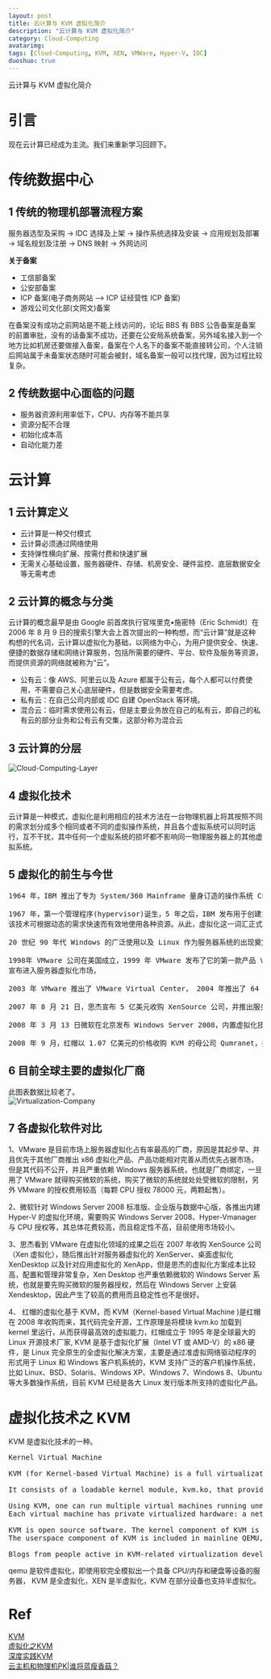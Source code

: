 ```yaml
---
layout: post
title: 云计算与 KVM 虚拟化简介
description: "云计算与 KVM 虚拟化简介"
category: Cloud-Computing
avatarimg:
tags: [Cloud-Computing, KVM, XEN, VMWare, Hyper-V, IDC]
duoshuo: true
---
```



云计算与 KVM 虚拟化简介

# 引言
现在云计算已经成为主流。我们来重新学习回顾下。  

# 传统数据中心

## 1 传统的物理机部署流程方案

服务器选型及采购 -> IDC 选择及上架 -> 操作系统选择及安装 -> 应用规划及部署 -> 域名规划及注册 -> DNS 映射 -> 外网访问

**关于备案**

* 工信部备案
* 公安部备案
* ICP 备案(电子商务网站 –> ICP 证经营性 ICP 备案)
* 游戏公司文化部(文网文)备案

在备案没有成功之前网站是不能上线访问的，论坛 BBS 有 BBS 公告备案是备案的前置审批，没有的话备案不成功，还要在公安局系统备案，另外域名接入到一个地方比如机房还要做接入备案，备案在个人名下的备案不能直接转公司，个人注销后网站属于未备案状态随时可能会被封，域名备案一般可以找代理，因为过程比较复杂。

## 2 传统数据中心面临的问题

* 服务器资源利用率低下，CPU、内存等不能共享
* 资源分配不合理
* 初始化成本高
* 自动化能力差

# 云计算

## 1 云计算定义

* 云计算是一种交付模式
* 云计算必须通过网络使用
* 支持弹性横向扩展、按需付费和快速扩展
* 无需关心基础设置，服务器硬件、存储、机房安全、硬件监控、底层数据安全等无需考虑

## 2 云计算的概念与分类

云计算的概念最早是由 Google 前首席执行官埃里克•施密特（Eric Schmidt）在 2006 年 8 月 9 日的搜索引擎大会上首次提出的一种构想，而“云计算”就是这种构想的代名词，云计算以虚拟化为基础，以网络为中心，为用户提供安全、快速、便捷的数据存储和网络计算服务，包括所需要的硬件、平台、软件及服务等资源，而提供资源的网络就被称为“云”。

* 公有云：像 AWS、阿里云以及 Azure 都属于公有云，每个人都可以付费使用，不需要自己关心底层硬件，但是数据安全需要考虑。
* 私有云：在自己公司内部或 IDC 自建 OpenStack 等环境。
* 混合云：临时需求使用公有云，但是主要业务放在自己的私有云，即自己的私有云的部分业务和公有云有交集，这部分称为混合云

## 3 云计算的分层

![Cloud-Computing-Layer](http://jaminzhang.github.io/images/Cloud-Computing/Cloud-Computing-Layer.jpg)  


## 4 虚拟化技术

云计算是一种模式，虚拟化是利用相应的技术方法在一台物理机器上将其按照不同的需求划分成多个相同或者不同的虚拟操作系统，并且各个虚拟系统可以同时运行，互不干扰，其中任何一个虚拟系统的损坏都不影响同一物理服务器上的其他虚拟系统。

## 5 虚拟化的前生与今世

<pre>
1964 年，IBM 推出了专为 System/360 Mainframe 量身订造的操作系统 CP-40，首次实现了虚拟内存和虚拟机。

1967 年，第一个管理程序(hypervisor)诞生，5 年之后，IBM 发布用于创建灵活大型主机的虚拟机(VM)技术，
该技术可根据动态的需求快速而有效地使用各种资源。从此，虚拟化这一词汇正式被引入了 IT 的现实世界。

20 世纪 90 年代 Windows 的广泛使用以及 Linux 作为服务器系统的出现奠定了 x86 服务器的行业标准地位。

1998年 VMware 公司在美国成立，1999 年 VMware 发布了它的第一款产品 VMware Workstation、 2001 年发布 VMware GSX Server 和 VMware ESX Server，
宣布进入服务器虚拟化市场，

2003 年 VMware 推出了 VMware Virtual Center， 2004 年推出了 64 位支持版本，同年被 EMC 收购，2013 年收入 52.1 亿美元。 

2007 年 8 月 21 日，思杰宣布 5 亿美元收购 XenSource 公司，并推出服务器虚拟化 XenServer、桌面虚拟化 XenDesktop 和应用虚拟化 XenApp，2013 年收入 29 亿美元。

2008 年 3 月 13 日微软在北京发布 Windows Server 2008，内置虚拟化技术 hyper-v。

2008 年 9 月，红帽以 1.07 亿美元的价格收购 KVM 的母公司 Qumranet，并推出企业级虚拟化解决方案 RHEV，2013年收入超过 13 亿美元。
</pre>

## 6 目前全球主要的虚拟化厂商

此图表数据比较老了。  
![Virtualization-Company](http://jaminzhang.github.io/images/Cloud-Computing/Virtualization-Company.png)  

## 7 各虚拟化软件对比

1、VMware 是目前市场上服务器虚拟化占有率最高的厂商，原因是其起步早、并且优先于其他厂商推出 x86 虚拟化产品、产品功能相对完善从而优先占据市场，但是其代码不公开，并且严重依赖 Windows 服务器系统，也就是厂商绑定，一旦用了 VMware 就得购买微软的系统，购买了微软的系统就处处受微软的限制，另外 VMware 的授权费用较高（每颗 CPU 授权 78000 元，两颗起售）。

2、微软针对 Windows Server 2008 标准版、企业版与数据中心版，各推出内建 Hyper-V 的虚拟化环境，需要购买 Windows Server 2008、Hyper-Vmanager 与 CPU 授权等，其总体花费较高，而且稳定性不高，目前使用市场较小。

3、思杰看到 VMware 在虚拟化领域的成果之后在 2007 年收购 XenSource 公司（Xen 虚拟化），随后推出针对服务器虚拟化的 XenServer、桌面虚拟化 XenDesktop 以及针对应用虚拟化的 XenApp，但是思杰的虚拟化方案成本比较高，配置和管理非常复杂，Xen Desktop 也严重依赖微软的 Windows Server 系统，也就是要先购买微软的服务器授权，然后在 Windows Server 上安装 Xendesktop，因此产生了较高的费用而且稳定性也不是很好。

4、 红帽的虚拟化基于 KVM，而 KVM（Kernel-based Virtual Machine )是红帽在 2008 年收购而来，其代码完全开源，工作原理是将模块 kvm.ko 加载到 kernel 里运行，从而获得最高效的虚拟能力，红帽成立于 1995 年是全球最大的 Linux 开源技术厂家, KVM 是基于虚拟化扩展（Intel  VT 或 AMD-V）的 x86 硬件，是 Linux 完全原生的全虚拟化解决方案，主要是通过准虚拟网络驱动程序的形式用于 Linux 和 Windows   客户机系统的，KVM 支持广泛的客户机操作系统，比如 Linux、BSD、Solaris、Windows XP、Windows 7、Windows 8、Ubuntu 等大多数操作系统，目前 KVM 已经是各大 Linux 发行版本所支持的虚拟化产品。


# 虚拟化技术之 KVM

KVM 是虚拟化技术的一种。

<pre>
Kernel Virtual Machine

KVM (for Kernel-based Virtual Machine) is a full virtualization solution for Linux on x86 hardware containing virtualization extensions (Intel VT or AMD-V). 

It consists of a loadable kernel module, kvm.ko, that provides the core virtualization infrastructure and a processor specific module, kvm-intel.ko or kvm-amd.ko.

Using KVM, one can run multiple virtual machines running unmodified Linux or Windows images. 
Each virtual machine has private virtualized hardware: a network card, disk, graphics adapter, etc.

KVM is open source software. The kernel component of KVM is included in mainline Linux, as of 2.6.20. 
The userspace component of KVM is included in mainline QEMU, as of 1.3.

Blogs from people active in KVM-related virtualization development are syndicated at http://planet.virt-tools.org/
</pre>

qemu 是软件虚拟化，即使用软完全模拟出一个具备 CPU/内存和硬盘等设备的服务器，
KVM 是全虚拟化，XEN 是半虚拟化，KVM 在部分设备也支持半虚拟化。


# Ref
[KVM](http://www.linux-kvm.org/page/Main_Page)  
[虚拟化之KVM](https://www.studylinux.net/?p=2678)  
[深度实践KVM](https://book.douban.com/subject/26606473/)  
[云主机和物理机PK|谁将蓝瘦香菇？](http://mp.weixin.qq.com/s?__biz=MzAwMDM2NzUxMg==&mid=2247485451&idx=1&sn=8c5748dcc3a06e9d8c6ef852560e33f0&chksm=9aeb46fcad9ccfea027ce69851a66479deca3e123ef0185f4cde818f4a3ffb7fef04871f4a1c&mpshare=1&scene=23&srcid=1108s6cL2TTR9knlsypS5tkr#rd)  

